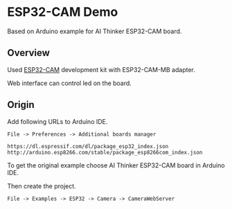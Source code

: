 # ESP32-CAM Demo

Based on Arduino example for AI Thinker ESP32-CAM board.

## Overview

Used [ESP32-CAM](https://www.waveshare.com/wiki/ESP32-CAM) development kit with ESP32-CAM-MB adapter.

Web interface can control led on the board.

## Origin

Add following URLs to Arduino IDE.

`File -> Preferences -> Additional boards manager`

```
https://dl.espressif.com/dl/package_esp32_index.json
http://arduino.esp8266.com/stable/package_esp8266com_index.json
```

To get the original example choose AI Thinker ESP32-CAM board in Arduino IDE.

Then create the project.

`File -> Examples -> ESP32 -> Camera -> CameraWebServer`
